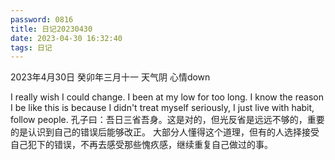 ```yaml
---
password: 0816
title: 日记20230430
date: 2023-04-30 16:32:40
tags: 日记
---
```


2023年4月30日 癸卯年三月十一 天气阴 心情down

I really wish I could change. I been at my low for too long. 
I know the reason I be like this is because I didn't treat myself seriously, I just live with habit, follow people.
孔子曰：吾日三省吾身。这是对的，但光反省是远远不够的，重要的是认识到自己的错误后能够改正。
大部分人懂得这个道理，但有的人选择接受自己犯下的错误，不再去感受那些愧疚感，继续重复自己做过的事。
